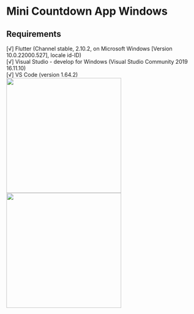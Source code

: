 # Mini Countdown App Windows

<h2> Requirements </h2>
[√] Flutter (Channel stable, 2.10.2, on Microsoft Windows [Version 10.0.22000.527], locale id-ID) <br>
[√] Visual Studio - develop for Windows (Visual Studio Community 2019 16.11.10) <br>
[√] VS Code (version 1.64.2) <br>

<img  width="300em" src="https://user-images.githubusercontent.com/60414357/156272742-37675548-5780-4371-9f32-6a6996d51c43.png"/>
<img  width="300em" src="https://user-images.githubusercontent.com/60414357/156272708-3c0e41b6-ee51-4613-bd4a-5bbe97bab3f6.png"/>


